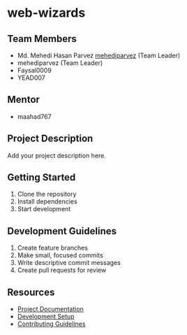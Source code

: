 # web-wizards

## Team Members
- Md. Mehedi Hasan Parvez  [mehediparvez](URL "github.com/mehediparvez") (Team Leader)
- mehediparvez (Team Leader)
- Faysal0009
- YEAD007

## Mentor
- maahad767

## Project Description
Add your project description here.

## Getting Started
1. Clone the repository
2. Install dependencies
3. Start development

## Development Guidelines
1. Create feature branches
2. Make small, focused commits
3. Write descriptive commit messages
4. Create pull requests for review

## Resources
- [Project Documentation](docs/)
- [Development Setup](docs/setup.md)
- [Contributing Guidelines](CONTRIBUTING.md)
